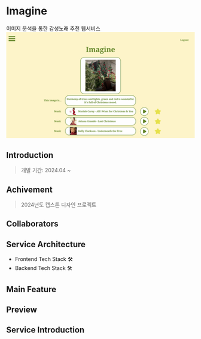 # Imagine
이미지 분석을 통한 감성노래 추천 웹서비스
![image](static/imagine.png)

## Introduction
> 개발 기간: 2024.04 ~ 

## Achivement
> 2024년도 캡스톤 디자인 프로젝트

## Collaborators
<!--
|박진하(팀장)|주서영|
|------|---|
|✉|✉|
-->

## Service Architecture
- Frontend Tech Stack 🛠<br>
- Backend Tech Stack 🛠<br>

## Main Feature

## Preview

## Service Introduction
